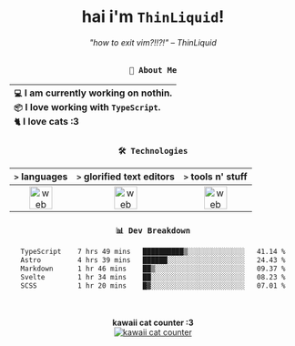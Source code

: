 <div align="center">
  
  # hai i'm `ThinLiquid`!
  ###### "how to exit vim?!!?!" – ThinLiquid
  
  ### `👤 About Me`

  | `💻`  I am currently working on **nothin**.<br/>`📦`  I love working with `TypeScript`.</br>`🐈`  I love cats :3 |
  |:---|

  
  ### `🛠️ Technologies`
  
  | `>` **languages**  | `>` **glorified text editors** | `>` **tools n' stuff** |
  |:------------------:|:------------------------------:|:----------------------:|
  | <img src="https://skillicons.dev/icons?i=ts,js,react" alt="web dev" height="40"/> | <img src="https://skillicons.dev/icons?i=vscode,neovim" alt="web dev" height="40"/> | <img src="https://skillicons.dev/icons?i=bash,git" alt="web dev" height="40"/> |
  
  ### `📊 Dev Breakdown`
  
  <!--START_SECTION:waka-->

```txt
TypeScript    7 hrs 49 mins   ██████████▒░░░░░░░░░░░░░░   41.14 %
Astro         4 hrs 39 mins   ██████░░░░░░░░░░░░░░░░░░░   24.43 %
Markdown      1 hr 46 mins    ██▒░░░░░░░░░░░░░░░░░░░░░░   09.37 %
Svelte        1 hr 34 mins    ██░░░░░░░░░░░░░░░░░░░░░░░   08.23 %
SCSS          1 hr 20 mins    █▓░░░░░░░░░░░░░░░░░░░░░░░   07.01 %
```

<!--END_SECTION:waka-->
  
  <br/><br/>
  <b>kawaii cat counter :3</b><br/>
  [![kawaii cat counter](https://count.getloli.com/get/@ThinLiquid?theme=moebooru)](https://moe-counter.glitch.me)
</div>
